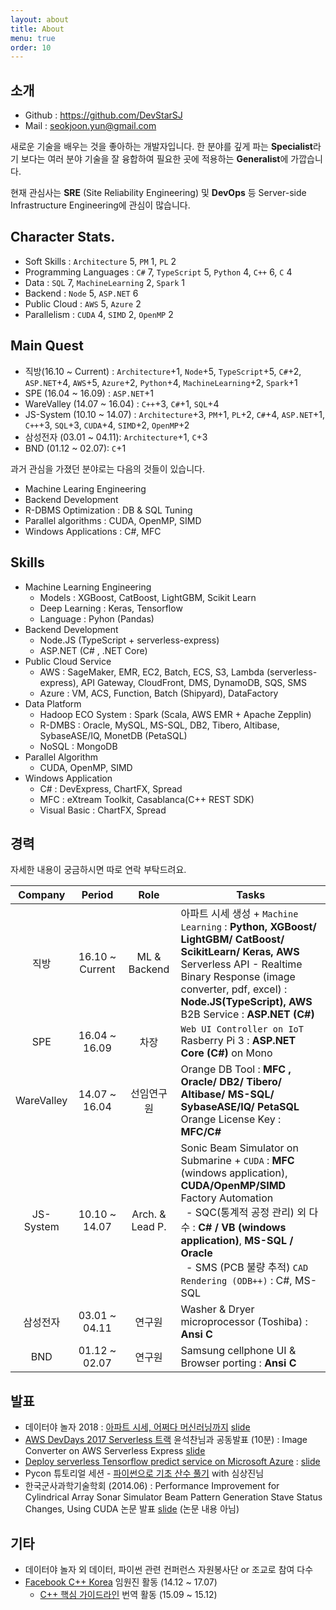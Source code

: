 ```yaml
---
layout: about
title: About
menu: true
order: 10
---
```


## 소개 
- Github : <https://github.com/DevStarSJ>
- Mail : seokjoon.yun@gmail.com

새로운 기술을 배우는 것을 좋아하는 개발자입니다. 한 분야를 깊게 파는 **Specialist**라기 보다는 여러 분야 기술을 잘 융합하여 필요한 곳에 적용하는 **Generalist**에 가깝습니다.  

현재 관심사는 **SRE** (Site Reliability Engineering) 및 **DevOps** 등 Server-side Infrastructure Engineering에 관심이 많습니다.

## Character Stats.
- Soft Skills : `Architecture` 5, `PM` 1, `PL` 2
- Programming Languages : `C#` 7, `TypeScript` 5, `Python` 4, `C++` 6, `C` 4
- Data : `SQL` 7, `MachineLearning` 2, `Spark` 1
- Backend : `Node` 5, `ASP.NET` 6
- Public Cloud : `AWS` 5, `Azure` 2
- Parallelism : `CUDA` 4, `SIMD` 2, `OpenMP` 2

## Main Quest

- 직방(16.10 ~ Current) : `Architecture`+1, `Node`+5, `TypeScript`+5, `C#`+2, `ASP.NET`+4, `AWS`+5, `Azure`+2, `Python`+4, `MachineLearning`+2, `Spark`+1
- SPE (16.04 ~ 16.09) : `ASP.NET`+1
- WareValley (14.07 ~ 16.04) : `C++`+3, `C#`+1, `SQL`+4
- JS-System (10.10 ~ 14.07) : `Architecture`+3, `PM`+1, `PL`+2, `C#`+4, `ASP.NET`+1, `C++`+3, `SQL`+3, `CUDA`+4, `SIMD`+2, `OpenMP`+2
- 삼성전자 (03.01 ~ 04.11): `Architecture`+1, `C`+3
- BND (01.12 ~ 02.07): `C`+1

과거 관심을 가졌던 분야로는 다음의 것들이 있습니다.

- Machine Learing Engineering
- Backend Development
- R-DBMS Optimization : DB & SQL Tuning
- Parallel algorithms : CUDA, OpenMP, SIMD
- Windows Applications : C#, MFC 

## Skills

- Machine Learning Engineering
  - Models : XGBoost, CatBoost, LightGBM, Scikit Learn
  - Deep Learning : Keras, Tensorflow
  - Language : Pyhon (Pandas)
- Backend Development
  - Node.JS (TypeScript + serverless-express)
  - ASP.NET (C# , .NET Core)
- Public Cloud Service
  - AWS : SageMaker, EMR, EC2, Batch, ECS, S3, Lambda (serverless-express), API Gateway, CloudFront, DMS, DynamoDB, SQS, SMS 
  - Azure : VM, ACS, Function, Batch (Shipyard), DataFactory
- Data Platform
  - Hadoop ECO System : Spark (Scala, AWS EMR + Apache Zepplin)
  - R-DMBS : Oracle, MySQL, MS-SQL, DB2, Tibero, Altibase, SybaseASE/IQ, MonetDB (PetaSQL)
  - NoSQL : MongoDB
- Parallel Algorithm
  - CUDA, OpenMP, SIMD
- Windows Application
  - C# : DevExpress, ChartFX, Spread
  - MFC : eXtream Toolkit, Casablanca(C++ REST SDK)
  - Visual Basic : ChartFX, Spread

## 경력

자세한 내용이 궁금하시면 따로 연락 부탁드려요.

| Company | Period | Role | Tasks |
|:---:|:---:|:---:|---|
| 직방 | 16.10 ~ Current | ML & Backend | 아파트 시세 생성 + `Machine Learning` : **Python, XGBoost/ LightGBM/ CatBoost/ ScikitLearn/ Keras, AWS** <br> Serverless API - Realtime Binary Response (image converter, pdf, excel) : **Node.JS(TypeScript), AWS** <br> B2B Service : **ASP.NET (C#)** |
| SPE | 16.04 ~ 16.09 | 차장 | `Web UI Controller on IoT` Rasberry Pi 3 : **ASP.NET Core (C#)** on Mono |
| WareValley | 14.07 ~ 16.04 | 선임연구원 | Orange DB Tool : **MFC , Oracle/ DB2/ Tibero/ Altibase/ MS-SQL/ SybaseASE/IQ/ PetaSQL** <br> Orange License Key : **MFC/C#** |
| JS-System | 10.10 ~ 14.07 | Arch. & Lead P. | Sonic Beam Simulator on Submarine + `CUDA` : **MFC** (windows application), **CUDA/OpenMP/SIMD** <br> Factory Automation <br>&nbsp;&nbsp;- SQC(통계적 공정 관리) 외 다수 : **C# / VB (windows application)**, **MS-SQL / Oracle** <br>&nbsp;&nbsp;- SMS (PCB 불량 추적) `CAD Rendering (ODB++)` : C#, MS-SQL |
| 삼성전자 | 03.01 ~ 04.11 | 연구원 | Washer & Dryer microprocessor (Toshiba) : **Ansi C** |
| BND |01.12 ~ 02.07 | 연구원 | Samsung cellphone UI & Browser porting : **Ansi C** |

## 발표

- 데이터야 놀자 2018 : [아파트 시세, 어쩌다 머신러닝까지](https://datayanolja.github.io/speakers/seokjoonyun.html) [slide](https://www.slideshare.net/seokjoonyun9/ss-119941642)
- [AWS DevDays 2017 Serverless 트랙](https://aws.amazon.com/ko/events/devday-seoul/serverless_IoT/#serverless) 윤석찬님과 공동발표 (10분) : Image Converter on AWS Serverless Express [slide](https://www.slideshare.net/seokjoonyun9/aws-dev-day-seoul-2017-buliding-serverless-web-app-image-converter)
- [Deploy serverless Tensorflow predict service on Microsoft Azure](https://onoffmix.com/event/110570) : [slide](https://devstarsj.github.io/cloud/2017/07/27/AzureFunction.TensorflowPredict)
- Pycon 튜토리얼 세션 - [파이썬으로 기초 산수 풀기](https://www.pycon.kr/2016apac/program/tutorial/7) with 심상진님
- 한국군사과학기술학회 (2014.06) : Performance Improvement for Cylindrical Array Sonar Simulator Beam Pattern Generation Stave Status Changes, Using CUDA 논문 발표
[slide](https://www.slideshare.net/seokjoonyun9/cuda-33834381) (논문 내용 아님)

## 기타

- 데이터야 놀자 외 데이터, 파이썬 관련 컨퍼런스 자원봉사단 or 조교로 참여 다수
- [Facebook C++ Korea](https://www.facebook.com/groups/cppkorea) 임원진 활동 (14.12 ~ 17.07)
  - [C++ 핵심 가이드라인](https://github.com/CppKorea/CppCoreGuidelines) 번역 활동 (15.09 ~ 15.12)
